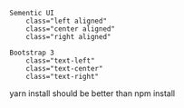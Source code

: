 

    Sementic UI
        class="left aligned"
        class="center aligned"
        class="right aligned"

    Bootstrap 3
        class="text-left"
        class="text-center"
        class="text-right"



yarn install should be better than npm install
